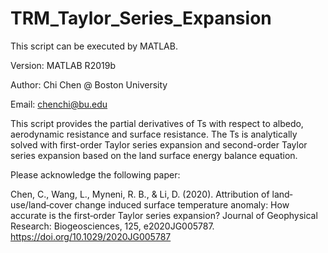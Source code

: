 # TRM_Taylor_Series_Expansion
This script can be executed by MATLAB.

Version: MATLAB R2019b

Author: Chi Chen @ Boston University

Email: chenchi@bu.edu

This script provides the partial derivatives of Ts with respect to albedo, aerodynamic resistance and surface resistance. The Ts is analytically solved with first-order Taylor series expansion and second-order Taylor series expansion based on the land surface energy balance equation.

Please acknowledge the following paper:

Chen, C., Wang, L., Myneni, R. B., & Li, D. (2020). Attribution of land‐use/land‐cover change induced surface temperature anomaly: How accurate is the first‐order Taylor series expansion? Journal of Geophysical Research: Biogeosciences, 125, e2020JG005787. https://doi.org/10.1029/2020JG005787
